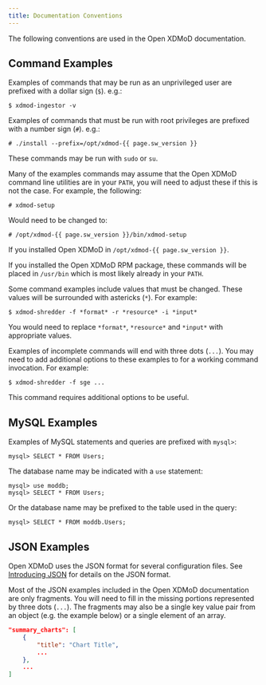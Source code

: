 ```yaml
---
title: Documentation Conventions
---
```


The following conventions are used in the Open XDMoD documentation.

Command Examples
----------------

Examples of commands that may be run as an unprivileged user are
prefixed with a dollar sign (`$`). e.g.:

    $ xdmod-ingestor -v

Examples of commands that must be run with root privileges are prefixed
with a number sign (`#`). e.g.:

    # ./install --prefix=/opt/xdmod-{{ page.sw_version }}

These commands may be run with `sudo` or `su`.

Many of the examples commands may assume that the Open XDMoD command
line utilities are in your `PATH`, you will need to adjust these if this
is not the case. For example, the following:

    # xdmod-setup

Would need to be changed to:

    # /opt/xdmod-{{ page.sw_version }}/bin/xdmod-setup

If you installed Open XDMoD in `/opt/xdmod-{{ page.sw_version }}`.

If you installed the Open XDMoD RPM package, these commands will be
placed in `/usr/bin` which is most likely already in your `PATH`.

Some command examples include values that must be changed.  These values
will be surrounded with astericks (`*`).  For example:

    $ xdmod-shredder -f *format* -r *resource* -i *input*

You would need to replace `*format*`, `*resource*` and `*input*` with
appropriate values.

Examples of incomplete commands will end with three dots (`...`).  You
may need to add additional options to these examples to for a working
command invocation.  For example:

    $ xdmod-shredder -f sge ...

This command requires additional options to be useful.

MySQL Examples
--------------

Examples of MySQL statements and queries are prefixed with `mysql>`:

    mysql> SELECT * FROM Users;

The database name may be indicated with a `use` statement:

    mysql> use moddb;
    mysql> SELECT * FROM Users;

Or the database name may be prefixed to the table used in the query:

    mysql> SELECT * FROM moddb.Users;

JSON Examples
-------------

Open XDMoD uses the JSON format for several configuration files. See
[Introducing JSON](http://json.org/) for details on the JSON format.

Most of the JSON examples included in the Open XDMoD documentation are
only fragments.  You will need to fill in the missing portions
represented by three dots (`...`).  The fragments may also be a single
key value pair from an object (e.g. the example below) or a single
element of an array.

```json
"summary_charts": [
    {
        "title": "Chart Title",
        ...
    },
    ...
]
```

